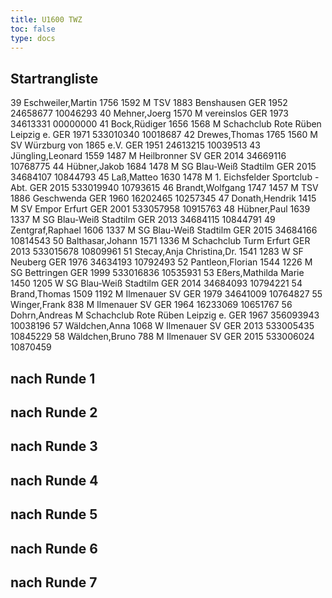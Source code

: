 ```yaml
---
title: U1600 TWZ
toc: false
type: docs
---
```



## Startrangliste
<startrangliste>
39	Eschweiler,Martin		1756	1592	M	TSV 1883 Benshausen	GER	1952	24658677	10046293
40	Mehner,Joerg		1570		M	vereinslos	GER	1973	34613331	00000000
41	Bock,Rüdiger		1656	1568	M	Schachclub Rote Rüben Leipzig e.	GER	1971	533010340	10018687
42	Drewes,Thomas		1765	1560	M	SV Würzburg von 1865 e.V.	GER	1951	24613215	10039513
43	Jüngling,Leonard		1559	1487	M	Heilbronner SV	GER	2014	34669116	10768775
44	Hübner,Jakob		1684	1478	M	SG Blau-Weiß Stadtilm	GER	2015	34684107	10844793
45	Laß,Matteo		1630	1478	M	1. Eichsfelder Sportclub - Abt.	GER	2015	533019940	10793615
46	Brandt,Wolfgang		1747	1457	M	TSV 1886 Geschwenda	GER	1960	16202465	10257345
47	Donath,Hendrik			1415	M	SV Empor Erfurt	GER	2001	533057958	10915763
48	Hübner,Paul		1639	1337	M	SG Blau-Weiß Stadtilm	GER	2013	34684115	10844791
49	Zentgraf,Raphael		1606	1337	M	SG Blau-Weiß Stadtilm	GER	2015	34684166	10814543
50	Balthasar,Johann		1571	1336	M	Schachclub Turm Erfurt	GER	2013	533015678	10809961
51	Stecay,Anja Christina,Dr.		1541	1283	W	SF Neuberg	GER	1976	34634193	10792493
52	Pantleon,Florian		1544	1226	M	SG Bettringen	GER	1999	533016836	10535931
53	Eßers,Mathilda Marie		1450	1205	W	SG Blau-Weiß Stadtilm	GER	2014	34684093	10794221
54	Brand,Thomas		1509	1192	M	Ilmenauer SV	GER	1979	34641009	10764827
55	Winger,Frank			838	M	Ilmenauer SV	GER	1964	16233069	10651767
56	Dohrn,Andreas				M	Schachclub Rote Rüben Leipzig e.	GER	1967	356093943	10038196
57	Wäldchen,Anna			1068	W	Ilmenauer SV	GER	2013	533005435	10845229
58	Wäldchen,Bruno			788	M	Ilmenauer SV	GER	2015	533006024	10870459
</startrangliste>

## nach Runde 1
## nach Runde 2
## nach Runde 3
## nach Runde 4
## nach Runde 5
## nach Runde 6
## nach Runde 7